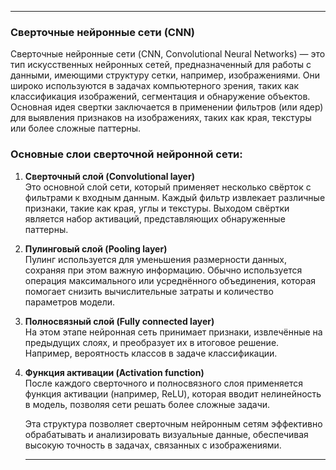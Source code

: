 
---

### Сверточные нейронные сети (CNN)

Сверточные нейронные сети (CNN, Convolutional Neural Networks) — это тип искусственных нейронных сетей, предназначенный для работы с данными, имеющими структуру сетки, например, изображениями. Они широко используются в задачах компьютерного зрения, таких как классификация изображений, сегментация и обнаружение объектов. Основная идея свертки заключается в применении фильтров (или ядер) для выявления признаков на изображениях, таких как края, текстуры или более сложные паттерны.

### Основные слои сверточной нейронной сети:

1. **Сверточный слой (Convolutional layer)**  
   Это основной слой сети, который применяет несколько свёрток с фильтрами к входным данным. Каждый фильтр извлекает различные признаки, такие как края, углы и текстуры. Выходом свёртки является набор активаций, представляющих обнаруженные паттерны.

2. **Пулинговый слой (Pooling layer)**  
   Пулинг используется для уменьшения размерности данных, сохраняя при этом важную информацию. Обычно используется операция максимального или усреднённого объединения, которая помогает снизить вычислительные затраты и количество параметров модели.

3. **Полносвязный слой (Fully connected layer)**  
   На этом этапе нейронная сеть принимает признаки, извлечённые на предыдущих слоях, и преобразует их в итоговое решение. Например, вероятность классов в задаче классификации.

4. **Функция активации (Activation function)**  
   После каждого сверточного и полносвязного слоя применяется функция активации (например, ReLU), которая вводит нелинейность в модель, позволяя сети решать более сложные задачи.

   Эта структура позволяет сверточным нейронным сетям эффективно обрабатывать и анализировать визуальные данные, обеспечивая высокую точность в задачах, связанных с изображениями.

   ---

